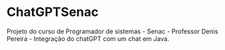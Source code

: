 # ChatGPTSenac
Projeto do curso de Programador de sistemas - Senac - Professor Denis Pereira - Integração do chatGPT com um chat em Java.

